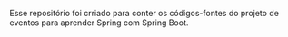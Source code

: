 Esse repositório foi crriado para conter os códigos-fontes do projeto de eventos para aprender Spring com Spring Boot.
